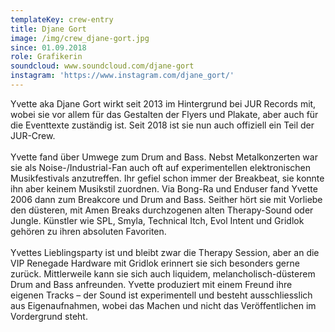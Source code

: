 ```yaml
---
templateKey: crew-entry
title: Djane Gort
image: /img/crew_djane-gort.jpg
since: 01.09.2018
role: Grafikerin
soundcloud: www.soundcloud.com/djane-gort
instagram: 'https://www.instagram.com/djane_gort/'
---
```

Yvette aka Djane Gort wirkt seit 2013 im Hintergrund bei JUR Records mit, wobei sie vor allem für das Gestalten der Flyers und Plakate, aber auch für die Eventtexte zuständig ist. Seit 2018 ist sie nun auch offiziell ein Teil der JUR-Crew. \
\
Yvette fand über Umwege zum Drum and Bass. Nebst Metalkonzerten war sie als Noise-/Industrial-Fan auch oft auf experimentellen elektronischen Musikfestivals anzutreffen. Ihr gefiel schon immer der Breakbeat, sie konnte ihn aber keinem Musikstil zuordnen. Via Bong-Ra und Enduser fand Yvette 2006 dann zum Breakcore und Drum and Bass. Seither hört sie mit Vorliebe den düsteren, mit Amen Breaks durchzogenen alten Therapy-Sound oder Jungle. Künstler wie SPL, Smyla, Technical Itch, Evol Intent und Gridlok gehören zu ihren absoluten Favoriten. \
\
Yvettes Lieblingsparty ist und bleibt zwar die Therapy Session, aber an die VIP Renegade Hardware mit Gridlok erinnert sie sich besonders gerne zurück. Mittlerweile kann sie sich auch liquidem, melancholisch-düsterem Drum and Bass anfreunden. Yvette produziert mit einem Freund ihre eigenen Tracks – der Sound ist experimentell und besteht ausschliesslich aus Eigenaufnahmen, wobei das Machen und nicht das Veröffentlichen im Vordergrund steht.
